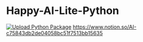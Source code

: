 # Happy-AI-Lite-Python
[![Upload Python Package](https://github.com/MisileLab/Happy-AI-Lite-Python/actions/workflows/python-publish.yml/badge.svg)](https://github.com/MisileLab/Happy-AI-Lite-Python/actions/workflows/python-publish.yml)
https://www.notion.so/AI-c75843db2de04058bc51f7513bb15635
